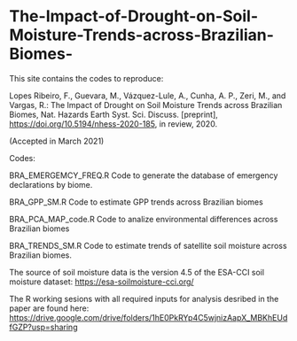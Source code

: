 # The-Impact-of-Drought-on-Soil-Moisture-Trends-across-Brazilian-Biomes-

This site contains the codes to reproduce:

 Lopes Ribeiro, F., Guevara, M., Vázquez-Lule, A., Cunha, A. P., Zeri, M., and Vargas, R.: The Impact of Drought on Soil Moisture Trends 
 across Brazilian Biomes, Nat. Hazards Earth Syst. Sci. Discuss. [preprint], https://doi.org/10.5194/nhess-2020-185, in review, 2020. 

(Accepted in March 2021)

Codes: 

BRA_EMERGEMCY_FREQ.R 
Code to generate the database of emergency declarations by biome.

BRA_GPP_SM.R 
Code to estimate GPP trends across Brazilian biomes

BRA_PCA_MAP_code.R 
Code to analize environmental differences across Brazilian biomes

BRA_TRENDS_SM.R 
Code to estimate trends of satellite soil moisture across Brazilian biomes. 

The source of soil moisture data is the version 4.5 of the ESA-CCI soil moisture dataset:
https://esa-soilmoisture-cci.org/ 

The R working sesions with all required inputs for analysis desribed in the paper are found 
here: https://drive.google.com/drive/folders/1hE0PkRYp4C5wjnizAapX_MBKhEUdfGZP?usp=sharing 





 
 
